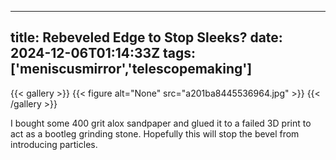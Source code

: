 
---
title: Rebeveled Edge to Stop Sleeks?
date: 2024-12-06T01:14:33Z
tags: ['meniscusmirror','telescopemaking']
---

{{< gallery >}}
{{< figure alt="None" src="a201ba8445536964.jpg" >}}
{{< /gallery >}}

I bought some 400 grit alox sandpaper and glued it to a failed 3D print to act as a bootleg grinding stone. Hopefully this will stop the bevel from introducing particles.
